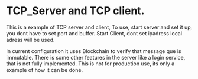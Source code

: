 # TCP_Server and TCP client.

This is a example of TCP server and client,
To use, start server and set it up, you dont have to set port and buffer.
Start Client, dont set ipadress local adress will be used.

In current configuration it uses Blockchain to verify that message que is immutable.
There is some other features in the server like a login service, that is not fully implemented.
This is not for production use, its only a example of how it can be done.
